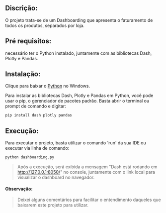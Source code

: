 ## Discrição:
O projeto trata-se de um Dashboarding que apresenta o faturamento de todos os produtos, separados por loja.


## Pré requisitos:
 necessário ter o Python instalado, juntamente com as bibliotecas Dash, Plotly e Pandas.


## Instalação:
Clique para baixar o [Python](https://python.org.br/instalacao-windows/) no Windows.

Para instalar as bibliotecas Dash, Plotly e Pandas em Python, você pode usar o pip, o gerenciador de pacotes padrão. Basta abrir o terminal ou prompt de comando e digitar:
```bash
pip install dash plotly pandas
```
## Execução:
Para executar o projeto, basta utilizar o comando 'run' da sua IDE ou executar via linha de comando:
```bash
python dashboarding.py
```
> Após a execução, será exibida a mensagem "Dash está rodando em http://127.0.0.1:8050/" no console, juntamente com o link local para visualizar o dashboard no navegador.

#### Observação:
> Deixei alguns comentários para facilitar o entendimento daqueles que baixarem este projeto para utilizar.

